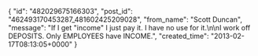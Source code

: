  {
   "id": "482029675166303",
   "post_id": "462493170453287_481602425209028",
   "from_name": "Scott Duncan",
   "message": "If I get \"income\" I just pay it. I have no use for it.\n\nI work off DEPOSITS. Only EMPLOYEES have INCOME.",
   "created_time": "2013-02-17T08:13:05+0000"
 }
